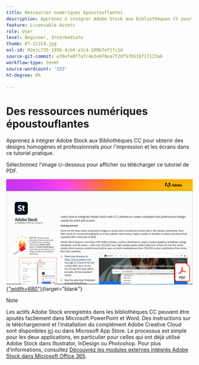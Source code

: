 ```yaml
---
title: Ressources numériques époustouflantes
description: Apprenez à intégrer Adobe Stock aux Bibliothèques CC pour obtenir des designs homogènes et professionnels pour l'impression et les écrans dans ce tutoriel pratique
feature: Licensable Assets
role: User
level: Beginner, Intermediate
thumb: KT-11314.jpg
exl-id: 02e1c735-1956-4cb4-a3c4-200b7ef1fc1d
source-git-commit: e39efe0f7afc4e3e970ea7f2df57b51bf17123a6
workflow-type: tm+mt
source-wordcount: '153'
ht-degree: 0%

---
```


# Des ressources numériques époustouflantes

Apprenez à intégrer Adobe Stock aux Bibliothèques CC pour obtenir des designs homogènes et professionnels pour l&#39;impression et les écrans dans ce tutoriel pratique.

Sélectionnez l’image ci-dessous pour afficher ou télécharger ce tutoriel de PDF.

[![Image de la première page du tutoriel](assets/Stunningdigitalassets.png){&quot;width=680&quot;}](assets/Stunning-Digital-Assets.pdf){target="blank"}

>[!NOTE]
>
>Les actifs Adobe Stock enregistrés dans les bibliothèques CC peuvent être ajoutés facilement dans Microsoft PowerPoint et Word. Des instructions sur le téléchargement et l’installation du complément Adobe Creative Cloud sont disponibles [ici](https://helpx.adobe.com/creative-cloud/help/libraries-addin-microsoft-office.html) ou dans Microsoft App Store. Le processus est simple pour les deux applications, en particulier pour celles qui ont déjà utilisé Adobe Stock dans Illustrator, InDesign ou Photoshop. Pour plus d’informations, consultez [Découvrez les modules externes intégrés Adobe Stock dans Microsoft Office 365](https://helpx.adobe.com/stock/help/microsoft-office-plug-ins.html).
